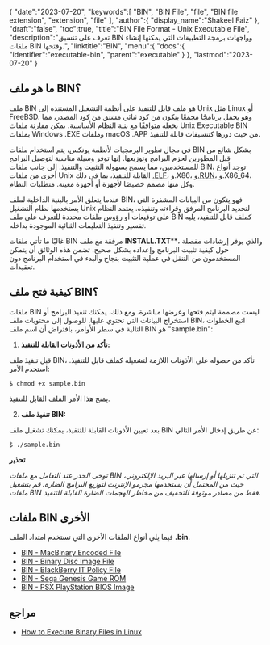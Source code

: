 {
   "date":"2023-07-20",
   "keywords":[
      "BIN",
      "BIN File",
      "file",
      "BIN file extension",
      "extension",
      "file"
   ],
   "author":{
      "display_name":"Shakeel Faiz"
   },
   "draft":"false",
   "toc":true,
   "title":"BIN File Format - Unix Executable File",
   "description":"تعرف على تنسيق BIN وواجهات برمجة التطبيقات التي يمكنها إنشاء ملفات BIN وفتحها.",
   "linktitle":"BIN",
   "menu":{
      "docs":{
         "identifier":"executable-bin",
         "parent":"executable"
      }
   },
   "lastmod":"2023-07-20"
}

## ما هو ملف BIN؟

ملف BIN هو ملف قابل للتنفيذ على أنظمة التشغيل المستندة إلى Unix مثل Linux أو FreeBSD. وهو يحمل برنامجًا مجمعًا يتكون من كود ثنائي مشتق من كود المصدر، مما يجعله متوافقًا مع بنية النظام الأساسية. يمكن مقارنة ملفات Unix Executable BIN بملفات Windows .EXE وملفات macOS .APP من حيث دورها كتنسيقات قابلة للتنفيذ.

في مجال تطوير البرمجيات لأنظمة يونكس، يتم استخدام ملفات BIN بشكل شائع من قبل المطورين لحزم البرامج وتوزيعها. إنها توفر وسيلة مناسبة لتوصيل البرامج للمستخدمين، مما يسمح بسهولة التثبيت والتنفيذ. إلى جانب ملفات BIN، توجد أنواع أخرى من ملفات Unix القابلة للتنفيذ، بما في ذلك [.ELF](/executable/elf/)، و.X86، و[.RUN](/executable/run/)، و.X86_64، وكل منها مصمم خصيصًا لأجهزة أو أجهزة معينة. متطلبات النظام.

عندما يتعلق الأمر بالبنية الداخلية لملف BIN، فهو يتكون من البيانات المشفرة التي يستخدمها نظام التشغيل Unix لتحديد البرنامج المرفق وقراءته وتنفيذه. يعتمد النظام على توقيعات أو رؤوس ملفات محددة للتعرف على ملف BIN كملف قابل للتنفيذ، يليه تفسير وتنفيذ التعليمات الثنائية الموجودة بداخله.

غالبًا ما تأتي ملفات BIN مرفقة مع ملف **INSTALL.TXT****، والذي يوفر إرشادات مفصلة حول كيفية تثبيت البرنامج وإعداده بشكل صحيح. تضمن هذه الوثائق أن يتمكن المستخدمون من التنقل في عملية التثبيت بنجاح والبدء في استخدام البرنامج دون تعقيدات.

## كيفية فتح ملف BIN؟

ملفات BIN ليست مصممة ليتم فتحها وعرضها مباشرة. ومع ذلك، يمكنك تنفيذ البرامج أو استخراج البيانات التي تحتوي عليها. للوصول إلى محتويات ملف BIN، اتبع الخطوات التالية في سطر الأوامر، بافتراض أن اسم ملف BIN هو "sample.bin":

1. **تأكد من الأذونات القابلة للتنفيذ:**

قبل تنفيذ ملف BIN، تأكد من حصوله على الأذونات اللازمة لتشغيله كملف قابل للتنفيذ. استخدم الأمر:

```
$ chmod +x sample.bin
```

يمنح هذا الأمر الملف القابل للتنفيذ.

2. **تنفيذ ملف BIN:**

بعد تعيين الأذونات القابلة للتنفيذ، يمكنك تشغيل ملف BIN عن طريق إدخال الأمر التالي:

```
$ ./sample.bin
```

**تحذير**

_توخى الحذر عند التعامل مع ملفات BIN التي تم تنزيلها أو إرسالها عبر البريد الإلكتروني، حيث من المحتمل أن يستخدمها مجرمو الإنترنت لتوزيع البرامج الضارة. قم بتشغيل ملفات BIN فقط من مصادر موثوقة للتخفيف من مخاطر الهجمات الضارة القابلة للتنفيذ._

## ملفات BIN الأخرى

فيما يلي أنواع الملفات الأخرى التي تستخدم امتداد الملف **.bin**.

- [BIN - MacBinary Encoded File](/compression/bin/)
- [BIN - Binary Disc Image File](/disc-and-media/bin/)
- [BIN - BlackBerry IT Policy File](/settings/bin/)
- [BIN - Sega Genesis Game ROM](/game/bin/)
- [BIN - PSX PlayStation BIOS Image](/game/bin-pcsx/)

## مراجع

* [How to Execute Binary Files in Linux](https://linuxhint.com/execute-binary-files-in-linux/)

